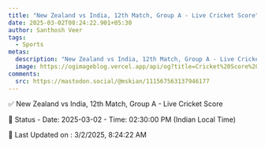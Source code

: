 ```yaml
---
title: "New Zealand vs India, 12th Match, Group A - Live Cricket Score"
date: 2025-03-02T08:24:22.901+05:30
author: Santhosh Veer
tags:
  - Sports
metas:
  description: "New Zealand vs India, 12th Match, Group A - Live Cricket Score - Date: 2025-03-02 - Time: 02:30:00 PM (Indian Local Time)"
  image: https://ogimageblog.vercel.app/api/og?title=Cricket%20Score%20%F0%9F%8F%8F
comments:
  src: https://mastodon.social/@mskian/111567563137946177
---
```


✅ New Zealand vs India, 12th Match, Group A - Live Cricket Score

📑 Status - Date: 2025-03-02 - Time: 02:30:00 PM (Indian Local Time)

<!--more-->

📝 Last Updated on : 3/2/2025, 8:24:22 AM
